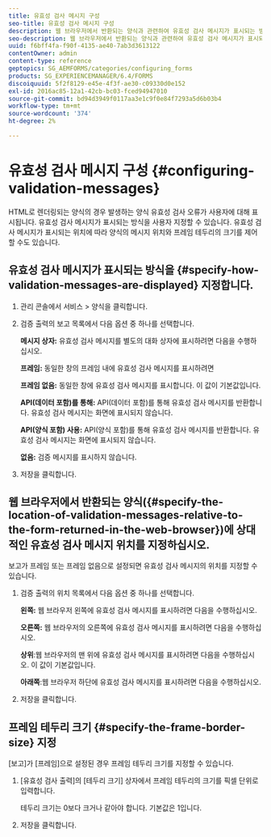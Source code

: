 ```yaml
---
title: 유효성 검사 메시지 구성
seo-title: 유효성 검사 메시지 구성
description: 웹 브라우저에서 반환되는 양식과 관련하여 유효성 검사 메시지가 표시되는 방식과 위치를 지정하는 방법을 알아봅니다.
seo-description: 웹 브라우저에서 반환되는 양식과 관련하여 유효성 검사 메시지가 표시되는 방식과 위치를 지정하는 방법을 알아봅니다.
uuid: f6bff4fa-f90f-4135-ae40-7ab3d3613122
contentOwner: admin
content-type: reference
geptopics: SG_AEMFORMS/categories/configuring_forms
products: SG_EXPERIENCEMANAGER/6.4/FORMS
discoiquuid: 5f2f8129-e45e-4f3f-ae30-c09330d0e152
exl-id: 2016ac85-12a1-42cb-bc03-fced94947010
source-git-commit: bd94d3949f0117aa3e1c9f0e84f7293a5d6b03b4
workflow-type: tm+mt
source-wordcount: '374'
ht-degree: 2%

---
```


# 유효성 검사 메시지 구성 {#configuring-validation-messages}

HTML로 렌더링되는 양식의 경우 발생하는 양식 유효성 검사 오류가 사용자에 대해 표시됩니다. 유효성 검사 메시지가 표시되는 방식을 사용자 지정할 수 있습니다. 유효성 검사 메시지가 표시되는 위치에 따라 양식의 메시지 위치와 프레임 테두리의 크기를 제어할 수도 있습니다.

## 유효성 검사 메시지가 표시되는 방식을 {#specify-how-validation-messages-are-displayed} 지정합니다.

1. 관리 콘솔에서 서비스 > 양식을 클릭합니다.
1. 검증 출력의 보고 목록에서 다음 옵션 중 하나를 선택합니다.

   **메시지 상자:** 유효성 검사 메시지를 별도의 대화 상자에 표시하려면 다음을 수행하십시오.

   **프레임:** 동일한 창의 프레임 내에 유효성 검사 메시지를 표시하려면

   **프레임 없음:** 동일한 창에 유효성 검사 메시지를 표시합니다. 이 값이 기본값입니다.

   **API(데이터 포함)를 통해:**  API(데이터 포함)를 통해 유효성 검사 메시지를 반환합니다. 유효성 검사 메시지는 화면에 표시되지 않습니다.

   **API(양식 포함) 사용:**  API(양식 포함)를 통해 유효성 검사 메시지를 반환합니다. 유효성 검사 메시지는 화면에 표시되지 않습니다.

   **없음:** 검증 메시지를 표시하지 않습니다.

1. 저장을 클릭합니다.

## 웹 브라우저에서 반환되는 양식({#specify-the-location-of-validation-messages-relative-to-the-form-returned-in-the-web-browser})에 상대적인 유효성 검사 메시지 위치를 지정하십시오.

보고가 프레임 또는 프레임 없음으로 설정되면 유효성 검사 메시지의 위치를 지정할 수 있습니다.

1. 검증 출력의 위치 목록에서 다음 옵션 중 하나를 선택합니다.

   **왼쪽:** 웹 브라우저 왼쪽에 유효성 검사 메시지를 표시하려면 다음을 수행하십시오.

   **오른쪽:** 웹 브라우저의 오른쪽에 유효성 검사 메시지를 표시하려면 다음을 수행하십시오.

   **상위**:웹 브라우저의 맨 위에 유효성 검사 메시지를 표시하려면 다음을 수행하십시오. 이 값이 기본값입니다.

   **아래쪽**:웹 브라우저 하단에 유효성 검사 메시지를 표시하려면 다음을 수행하십시오.

1. 저장을 클릭합니다.

## 프레임 테두리 크기 {#specify-the-frame-border-size} 지정

[보고]가 [프레임]으로 설정된 경우 프레임 테두리 크기를 지정할 수 있습니다.

1. [유효성 검사 출력]의 [테두리 크기] 상자에서 프레임 테두리의 크기를 픽셀 단위로 입력합니다.

   테두리 크기는 0보다 크거나 같아야 합니다. 기본값은 1입니다.

1. 저장을 클릭합니다.
